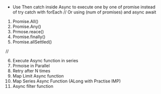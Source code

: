 - Use Then catch inside Async to execute one by one of promise instead of try catch with forEach // Or using (num of promises) and async await


1) Promise.All()
2) Promise.Any()
3) Prmose.reace()
4) Promise.finally()
5) Promise.allSettled()

// 

6) Execute Async function in series
7) Prmoise in Parallel
8) Retry after N times
9) Map Limit Async function
10) Map Series Async Function (ALong with Practise IMP)
12) Async filter function